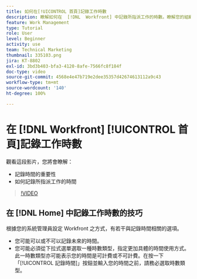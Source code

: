 ```yaml
---
title: 如何在[!UICONTROL 首頁]記錄工作時數
description: 瞭解如何在  [!DNL  Workfront] 中記錄所指派工作的時數。瞭解您的組織為什麼可能要求記錄工作時間。
feature: Work Management
type: Tutorial
role: User
level: Beginner
activity: use
team: Technical Marketing
thumbnail: 335103.png
jira: KT-8802
exl-id: 3bd3b403-bfa3-4120-8afe-7566fc8f184f
doc-type: video
source-git-commit: 4568e4e47b719e2dee35357d42674613112a9c43
workflow-type: tm+mt
source-wordcount: '140'
ht-degree: 100%

---
```


# 在 [!DNL Workfront] [!UICONTROL 首頁]記錄工作時數

觀看這段影片，您將會瞭解：

* 記錄時間的重要性
* 如何記錄所指派工作的時間

>[!VIDEO](https://video.tv.adobe.com/v/335103/?quality=12&learn=on&enablevpops)

## 在 [!DNL Home] 中記錄工作時數的技巧

根據您的系統管理員設定 Workfront 之方式，有若干與記錄時間相關的選項。

* 您可能可以或不可以記錄未來的時間。
* 您可能必須從下拉式選單選取一種時數類型，指定更加具體的時間使用方式。此一時數類型亦可能表示您的時間是可計費或不可計費。在按一下「[!UICONTROL 記錄時間]」按鈕並輸入您的時間之前，請務必選取時數類型。

<!--
learn more URLs
-->

